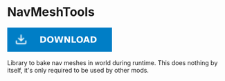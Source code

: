 # NavMeshTools

[![Download Latest NavMeshTools.dll](../.Resources/DownloadButtonEnabled.svg "Download Latest NavMeshTools.dll")](https://github.com/kafeijao/Kafe_CVR_Mods/releases/latest/download/NavMeshTools.dll)

Library to bake nav meshes in world during runtime. This does nothing by itself, it's only required to be used by other
mods.
